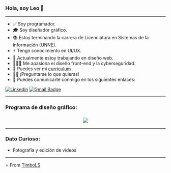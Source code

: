 ### Hola, soy Leo 👋 


---------------------------------------------------------------------------------------------------------------------------------------------------------------------------------

- ✅ Soy programador.
- 🎓 Soy diseñador gráfico.
- 📚 Estoy terminando la carrera de Licenciatura en Sistemas de la información (UNNE).
- ⚡ Tengo conocimiento en UI/UX.
- 🌱 Actualmente estoy trabajando en diseño web.
- 👨🏽‍💻  Me apasiona el diseño front-end y la cyberseguridad.
- 📝 Puedes ver mi  [curriculum](https://drive.google.com/file/d/1FTCkOMukrfcah6kb6bSJOvSCEe69Pw2y/view?usp=sharing)
- 💪🏼 ¡Preguntame lo que quieras!
- 💬 Puedes comunicarte conmigo en los siguientes enlaces: 

[![Linkedin](https://img.shields.io/badge/-LinkedIn-blue?style=flat&logo=Linkedin&logoColor=white)](https://www.linkedin.com/in/sanchezleonardojf/)
[![Gmail Badge](https://img.shields.io/badge/-Gmail-c14438?style=flat-square&logo=Gmail&logoColor=white&link=mailto:dacelis0@misena.edu.co)](mailto:timbodg@gmail.com)

---------------------------------------------------------------------------------------------------------------------------------------------------------------------------------

### Programa de diseño gráfico:

<h3 align="center">
<img src="https://drive.google.com/file/d/1QQe7ntAn72GyXKOiQitn8qQ0MJ-s2SnI/view?usp=sharing" />
</h3>

---------------------------------------------------------------------------------------------------------------------------------------------------------------------------------

### Dato Curioso: 
- Fotografía y edición de videos
---------------------------------------------------------------------------------------------------------------------------------------------------------------------------------

⭐️ From [TimboLS](https://github.com/TimboLS)

